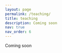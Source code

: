 ```yaml
---
layout: page
permalink: /teaching/
title: teaching
description: Coming soon
nav: true
nav_order: 6
---
```

Coming soon